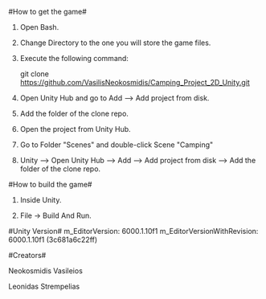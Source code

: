 #How to get the game#


1. Open Bash.
2. Change Directory to the one you will store the game files.
3. Execute the following command:
  
   git clone https://github.com/VasilisNeokosmidis/Camping_Project_2D_Unity.git

6. Open Unity Hub and go to  Add --> Add project from disk.
7. Add the folder of the clone repo.
8. Open the project from Unity Hub.
9. Go to Folder "Scenes" and double-click Scene "Camping"


2. Unity
   --> Open Unity Hub --> Add --> Add project from disk --> Add the folder of the clone repo.


#How to build the game#
1. Inside Unity.
   
2. File -> Build And Run.



#Unity Version#
m_EditorVersion: 6000.1.10f1
m_EditorVersionWithRevision: 6000.1.10f1 (3c681a6c22ff)

#Creators#

Neokosmidis Vasileios

Leonidas Strempelias
